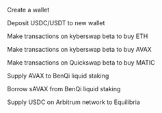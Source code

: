 Create a wallet

Deposit USDC/USDT to new wallet 

Make transactions on kyberswap beta to buy ETH

Make transactions on kyberswap beta to buy AVAX

Make transactions on Quickswap beta to buy MATIC

Supply AVAX to BenQi liquid staking

Borrow sAVAX from BenQi liquid staking

Supply USDC on Arbitrum network to Equilibria
